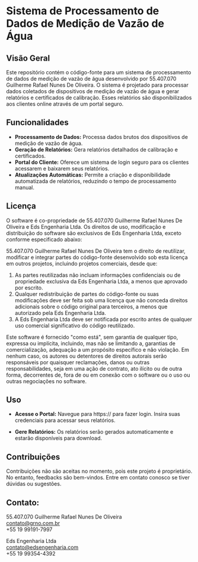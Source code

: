 # Sistema de Processamento de Dados de Medição de Vazão de Água

## Visão Geral

Este repositório contém o código-fonte para um sistema de processamento de dados de medição de vazão de água desenvolvido por 55.407.070 Guilherme Rafael Nunes De Oliveira. O sistema é projetado para processar dados coletados de dispositivos de medição de vazão de água e gerar relatórios e certificados de calibração. Esses relatórios são disponibilizados aos clientes online através de um portal seguro.

## Funcionalidades

- **Processamento de Dados:** Processa dados brutos dos dispositivos de medição de vazão de água.
- **Geração de Relatórios:** Gera relatórios detalhados de calibração e certificados.
- **Portal do Cliente:** Oferece um sistema de login seguro para os clientes acessarem e baixarem seus relatórios.
- **Atualizações Automáticas:** Permite a criação e disponibilidade automatizada de relatórios, reduzindo o tempo de processamento manual.

## Licença

O software é co-propriedade de 55.407.070 Guilherme Rafael Nunes De Oliveira e Eds Engenharia Ltda. Os direitos de uso, modificação e distribuição do software são exclusivos de Eds Engenharia Ltda, exceto conforme especificado abaixo:

55.407.070 Guilherme Rafael Nunes De Oliveira tem o direito de reutilizar, modificar e integrar partes do código-fonte desenvolvido sob esta licença em outros projetos, incluindo projetos comerciais, desde que:

1. As partes reutilizadas não incluam informações confidenciais ou de propriedade exclusiva da Eds Engenharia Ltda, a menos que aprovado por escrito.
2. Qualquer redistribuição de partes do código-fonte ou suas modificações deve ser feita sob uma licença que não conceda direitos adicionais sobre o código original para terceiros, a menos que autorizado pela Eds Engenharia Ltda.
3. A Eds Engenharia Ltda deve ser notificada por escrito antes de qualquer uso comercial significativo do código reutilizado.

Este software é fornecido "como está", sem garantia de qualquer tipo, expressa ou implícita, incluindo, mas não se limitando a, garantias de comercialização, adequação a um propósito específico e não violação. Em nenhum caso, os autores ou detentores de direitos autorais serão responsáveis por quaisquer reclamações, danos ou outras responsabilidades, seja em uma ação de contrato, ato ilícito ou de outra forma, decorrentes de, fora de ou em conexão com o software ou o uso ou outras negociações no software.

## Uso

- **Acesse o Portal:** Navegue para https:// para fazer login. Insira suas credenciais para acessar seus relatórios.

- **Gere Relatórios:** Os relatórios serão gerados automaticamente e estarão disponíveis para download.

## Contribuições
Contribuições não são aceitas no momento, pois este projeto é proprietário. No entanto, feedbacks são bem-vindos. Entre em contato conosco se tiver dúvidas ou sugestões.

## Contato:

55.407.070 Guilherme Rafael Nunes De Oliveira\
contato@grno.com.br\
+55 19 99191-7997

Eds Engenharia Ltda\
contato@edsengenharia.com\
+55 19 99354-4392
